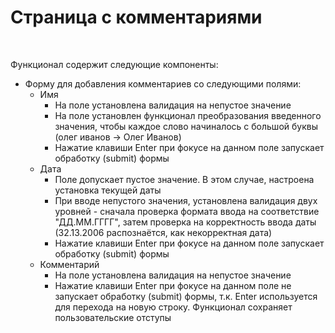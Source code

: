 <h1>Страница с комментариями</h1>
<br>
<p>Функционал содержит следующие компоненты:</p>
<ul>
    <li>Форму для добавления комментариев со следующими полями:
      <ul>
        <li>Имя
          <ul>
            <li>На поле установлена валидация на непустое значение</li>
            <li>На поле установлен функционал преобразования введенного значения, чтобы каждое слово начиналось с большой буквы (олег иванов -> Олег Иванов)</li>
            <li>Нажатие клавиши Enter при фокусе на данном поле запускает обработку (submit) формы</li>
          </ul>
        </li>
        <li>Дата
          <ul>
            <li>Поле допускает пустое значение. В этом случае, настроена установка текущей даты</li>
            <li>При вводе непустого значения, установлена валидация двух уровней - сначала проверка формата ввода на соответствие "ДД.ММ.ГГГГ", затем проверка на корректность ввода даты (32.13.2006 распознаётся, как некорректная дата)</li>
            <li>Нажатие клавиши Enter при фокусе на данном поле запускает обработку (submit) формы</li>
          </ul>
        </li>
        <li>Комментарий
          <ul>
            <li>На поле установлена валидация на непустое значение</li>
            <li>Нажатие клавиши Enter при фокусе на данном поле не запускает обработку (submit) формы, т.к. Enter используется для перехода на новую строку. Функционал сохраняет пользовательские отступы</li>
          </ul>
        </li>
      </ul>
    </li>    
  </ul>
